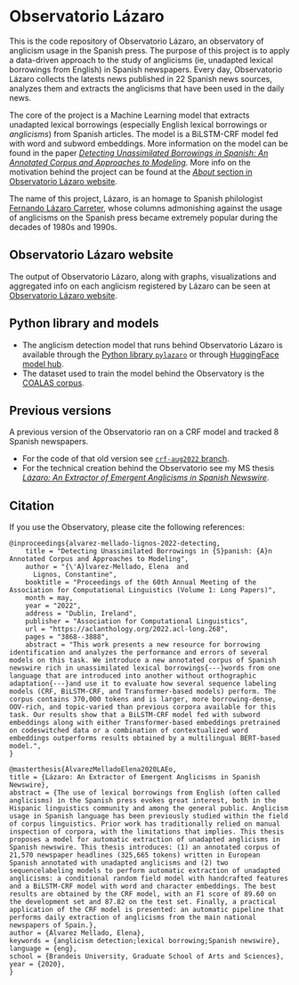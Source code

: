 # Observatorio Lázaro
This is the code repository of Observatorio Lázaro, an observatory of anglicism usage in the Spanish press. The purpose of this project is to apply a data-driven approach to the study of anglicisms (ie, unadapted lexical borrowings from English) in Spanish newspapers. Every day, Observatorio Lázaro collects the latests news published in 22 Spanish news sources, analyzes them and extracts the anglicisms that have been used in the daily news.

The core of the project is a Machine Learning model that extracts unadapted lexical borrowings (especially English lexical borrowings or *anglicisms*) from Spanish articles. The model is a BiLSTM-CRF model fed with word and subword embeddings. More information on the model can be found in the paper [*Detecting Unassimilated Borrowings in Spanish: An Annotated Corpus and Approaches to Modeling*](https://aclanthology.org/2022.acl-long.268/). More info on the motivation behind the project can be found at the [*About* section in Observatorio Lázaro website](https://observatoriolazaro.es/en/acerca.html).

The name of this project, Lázaro, is an homage to Spanish philologist [Fernando Lázaro Carreter](https://es.wikipedia.org/wiki/Fernando_L%C3%A1zaro_Carreter), whose columns admonishing against the usage of anglicisms on the Spanish press became extremely popular during the decades of 1980s and 1990s. 

## Observatorio Lázaro website
The output of Observatorio Lázaro, along with graphs, visualizations and aggregated info on each anglicism registered by Lázaro can be seen at [Observatorio Lázaro website](https://observatoriolazaro.es/).

## Python library and models
* The anglicism detection model that runs behind Observatorio Lázaro is available through the [Python library ``pylazaro``](https://pylazaro.readthedocs.io/) or through [HuggingFace model hub](https://huggingface.co/models?other=arxiv:2203.16169).
* The dataset used to train the model behind the Observatory is the [COALAS corpus](https://github.com/lirondos/coalas>).

## Previous versions
A previous version of the Observatorio ran on a CRF model and tracked 8 Spanish newspapers. 
* For the code of that old version see [``crf-aug2022`` branch](https://github.com/lirondos/lazaro/tree/crf-aug2022).
* For the technical creation behind the Observatorio see my MS thesis [*Lázaro: An Extractor of Emergent Anglicisms in Spanish Newswire*](https://scholarworks.brandeis.edu/esploro/outputs/9923880179101921).


## Citation
If you use the Observatory, please cite the following references:
```
@inproceedings{alvarez-mellado-lignos-2022-detecting,
    title = "Detecting Unassimilated Borrowings in {S}panish: {A}n Annotated Corpus and Approaches to Modeling",
    author = "{\'A}lvarez-Mellado, Elena  and
      Lignos, Constantine",
    booktitle = "Proceedings of the 60th Annual Meeting of the Association for Computational Linguistics (Volume 1: Long Papers)",
    month = may,
    year = "2022",
    address = "Dublin, Ireland",
    publisher = "Association for Computational Linguistics",
    url = "https://aclanthology.org/2022.acl-long.268",
    pages = "3868--3888",
    abstract = "This work presents a new resource for borrowing identification and analyzes the performance and errors of several models on this task. We introduce a new annotated corpus of Spanish newswire rich in unassimilated lexical borrowings{---}words from one language that are introduced into another without orthographic adaptation{---}and use it to evaluate how several sequence labeling models (CRF, BiLSTM-CRF, and Transformer-based models) perform. The corpus contains 370,000 tokens and is larger, more borrowing-dense, OOV-rich, and topic-varied than previous corpora available for this task. Our results show that a BiLSTM-CRF model fed with subword embeddings along with either Transformer-based embeddings pretrained on codeswitched data or a combination of contextualized word embeddings outperforms results obtained by a multilingual BERT-based model.",
}
```
```
@masterthesis{ÁlvarezMelladoElena2020LAEo,
title = {Lázaro: An Extractor of Emergent Anglicisms in Spanish Newswire},
abstract = {The use of lexical borrowings from English (often called anglicisms) in the Spanish press evokes great interest, both in the Hispanic linguistics community and among the general public. Anglicism usage in Spanish language has been previously studied within the field of corpus linguistics. Prior work has traditionally relied on manual inspection of corpora, with the limitations that implies. This thesis proposes a model for automatic extraction of unadapted anglicisms in Spanish newswire. This thesis introduces: (1) an annotated corpus of 21,570 newspaper headlines (325,665 tokens) written in European Spanish annotated with unadapted anglicisms and (2) two sequencelabeling models to perform automatic extraction of unadapted anglicisms: a conditional random field model with handcrafted features and a BiLSTM-CRF model with word and character embeddings. The best results are obtained by the CRF model, with an F1 score of 89.60 on the development set and 87.82 on the test set. Finally, a practical application of the CRF model is presented: an automatic pipeline that performs daily extraction of anglicisms from the main national newspapers of Spain.},
author = {Álvarez Mellado, Elena},
keywords = {anglicism detection;lexical borrowing;Spanish newswire},
language = {eng},
school = {Brandeis University, Graduate School of Arts and Sciences},
year = {2020},
}
```
